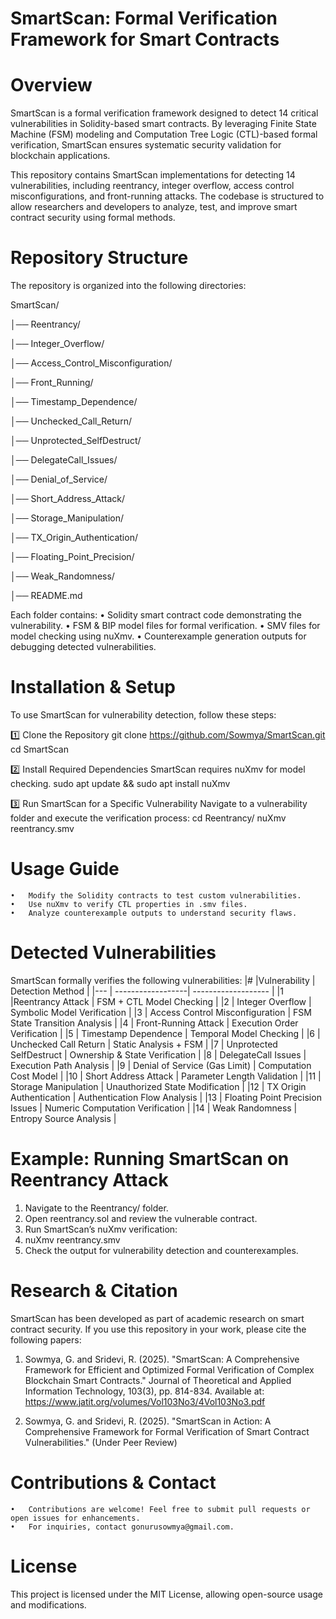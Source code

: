 # SmartScan: Formal Verification Framework for Smart Contracts
# Overview
SmartScan is a formal verification framework designed to detect 14 critical vulnerabilities in Solidity-based smart contracts. By leveraging Finite State Machine (FSM) modeling and Computation Tree Logic (CTL)-based formal verification, SmartScan ensures systematic security validation for blockchain applications.

This repository contains SmartScan implementations for detecting 14 vulnerabilities, including reentrancy, integer overflow, access control misconfigurations, and front-running attacks. The codebase is structured to allow researchers and developers to analyze, test, and improve smart contract security using formal methods.

# Repository Structure
The repository is organized into the following directories:

SmartScan/

│── Reentrancy/

│── Integer_Overflow/

│── Access_Control_Misconfiguration/

│── Front_Running/

│── Timestamp_Dependence/

│── Unchecked_Call_Return/

│── Unprotected_SelfDestruct/

│── DelegateCall_Issues/

│── Denial_of_Service/

│── Short_Address_Attack/

│── Storage_Manipulation/

│── TX_Origin_Authentication/

│── Floating_Point_Precision/

│── Weak_Randomness/

│── README.md

Each folder contains:
•	Solidity smart contract code demonstrating the vulnerability.
•	FSM & BIP model files for formal verification.
•	SMV files for model checking using nuXmv.
•	Counterexample generation outputs for debugging detected vulnerabilities.


# Installation & Setup

To use SmartScan for vulnerability detection, follow these steps:

1️⃣ Clone the Repository
    git clone https://github.com/Sowmya/SmartScan.git
cd SmartScan

2️⃣ Install Required Dependencies
SmartScan requires nuXmv for model checking.
sudo apt update && sudo apt install nuXmv

3️⃣ Run SmartScan for a Specific Vulnerability
Navigate to a vulnerability folder and execute the verification process:
cd Reentrancy/
nuXmv reentrancy.smv
# Usage Guide
    •	Modify the Solidity contracts to test custom vulnerabilities.
    •	Use nuXmv to verify CTL properties in .smv files.
    •	Analyze counterexample outputs to understand security flaws.
    
# Detected Vulnerabilities
SmartScan formally verifies the following vulnerabilities:
|#	   |Vulnerability	  |  Detection Method |
|--- | ------------------| ------------------- |
|1	   |Reentrancy Attack |	FSM + CTL Model Checking  |
|2	| Integer Overflow	| Symbolic Model Verification |
|3	 | Access Control Misconfiguration	| FSM State Transition Analysis |
|4	| Front-Running Attack |	Execution Order Verification |
|5	| Timestamp Dependence	| Temporal Model Checking |
|6	| Unchecked Call Return	| Static Analysis + FSM |
|7	| Unprotected SelfDestruct |	Ownership & State Verification |
|8	| DelegateCall Issues	| Execution Path Analysis |
|9	| Denial of Service (Gas Limit) |	Computation Cost Model |
|10	| Short Address Attack | 	Parameter Length Validation |
|11	| Storage Manipulation	| Unauthorized State Modification |
|12	| TX Origin Authentication |	Authentication Flow Analysis |
|13	| Floating Point Precision Issues	| Numeric Computation Verification |
|14	| Weak Randomness	| Entropy Source Analysis |

# Example:  Running SmartScan on Reentrancy Attack
1.	Navigate to the Reentrancy/ folder.
2.	Open reentrancy.sol and review the vulnerable contract.
3.	Run SmartScan’s nuXmv verification: 
4.	nuXmv reentrancy.smv
5.	Check the output for vulnerability detection and counterexamples.

   
# Research & Citation
SmartScan has been developed as part of academic research on smart contract security. If you use this repository in your work, please cite the following papers:
      
1.	Sowmya, G. and Sridevi, R. (2025). "SmartScan: A Comprehensive Framework for Efficient and Optimized Formal Verification of Complex Blockchain Smart Contracts." Journal of Theoretical and Applied                 Information Technology, 103(3), pp. 814-834. Available at: https://www.jatit.org/volumes/Vol103No3/4Vol103No3.pdf

2.	Sowmya, G. and Sridevi, R. (2025). "SmartScan in Action: A Comprehensive Framework for Formal Verification of Smart Contract Vulnerabilities." (Under Peer Review)
          
# Contributions & Contact

    •	Contributions are welcome! Feel free to submit pull requests or open issues for enhancements.
    •	For inquiries, contact gonurusowmya@gmail.com.

# License
This project is licensed under the MIT License, allowing open-source usage and modifications.

